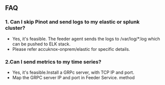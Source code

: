 ## FAQ

### 1. Can I skip Pinot and send logs to my elastic or splunk cluster?
  - Yes, it's feasible. The feeder agent sends the logs to /var/log/*.log which can be pushed to ELK stack.
  - Please refer accuknox-onprem/elastic for specific details.
### 2.Can I send metrics to my time series?
  - Yes, it's feasible.Install a GRPc server, with TCP IP and port.
  - Map the GRPC server IP and port in Feeder Service.<connectToGRPC> method
